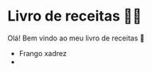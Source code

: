 # Livro de receitas :woman_cook:

Olá! Bem vindo ao meu livro de receitas :wave:

- Frango xadrez
- 



